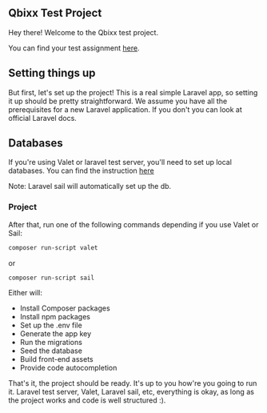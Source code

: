 ## Qbixx Test Project

Hey there! Welcome to the Qbixx test project.

You can find your test assignment [here](docs/test-assigment.md).

## Setting things up

But first, let's set up the project! This is a real simple Laravel app, so setting it up should be pretty straightforward.  We assume you have all the prerequisites for a new Laravel application. If you don't you can look at official Laravel docs.

## Databases

If you're using Valet or laravel test server, you'll need to set up local databases. You can find the instruction [here](docs/TestAssigment.md)

Note: Laravel sail will automatically set up the db.

### Project

After that, run one of the following commands depending if you use Valet or Sail:

```bash
composer run-script valet
```

or

```bash
composer run-script sail
```

Either will:
- Install Composer packages
- Install npm packages
- Set up the .env file
- Generate the app key
- Run the migrations
- Seed the database
- Build front-end assets
- Provide code autocompletion

That's it, the project should be ready. It's up to you how're you going to run it. Laravel test server, Valet, Laravel sail, etc, everything is okay, as long as the project works and code is well structured :).
